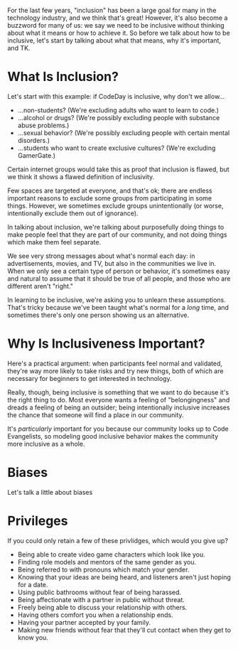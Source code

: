 For the last few years, "inclusion" has been a large goal for many in the technology industry, and we think that's great! However, it's also become a buzzword for many of us: we say we need to be inclusive without thinking about what it means or how to achieve it. So before we talk about how to be inclusive, let's start by talking about what that means, why it's important, and TK.

# What Is Inclusion?

Let's start with this example: if CodeDay is inclusive, why don't we allow...

* ...non-students? \(We're excluding adults who want to learn to code.\)
* ...alcohol or drugs? \(We're possibly excluding people with substance abuse problems.\)
* ...sexual behavior? \(We're possibly excluding people with certain mental disorders.\)
* ...students who want to create exclusive cultures? \(We're excluding GamerGate.\)

Certain internet groups would take this as proof that inclusion is flawed, but we think it shows a flawed definition of inclusivity.

Few spaces are targeted at everyone, and that's ok; there are endless important reasons to exclude some groups from participating in some things. However, we sometimes exclude groups unintentionally \(or worse, intentionally exclude them out of ignorance\).

In talking about inclusion, we're talking about purposefully doing things to make people feel that they are part of our community, and not doing things which make them feel separate.

We see very strong messages about what's normal each day: in advertisements, movies, and TV, but also in the communities we live in. When we only see a certain type of person or behavior, it's sometimes easy and natural to assume that it should be true of all people, and those who are different aren't "right."

In learning to be inclusive, we're asking you to unlearn these assumptions. That's tricky because we've been taught what's normal for a _long_ time, and sometimes there's only one person showing us an alternative.

# Why Is Inclusiveness Important?

Here's a practical argument: when participants feel normal and validated, they're way more likely to take risks and try new things, both of which are necessary for beginners to get interested in technology.

Really, though, being inclusive is something that we want to do because it's the right thing to do. Most everyone wants a feeling of "belongingness" and dreads a feeling of being an outsider; being intentionally inclusive increases the chance that someone will find a place in our community.

It's _particularly_ important for you because our community looks up to Code Evangelists, so modeling good inclusive behavior makes the community more inclusive as a whole.

# Biases

Let's talk a little about biases

# Privileges

If you could only retain a few of these privlidges, which would you give up?

* Being able to create video game characters which look like you.
* Finding role models and mentors of the same gender as you.
* Being referred to with pronouns which match your gender.
* Knowing that your ideas are being heard, and listeners aren't just hoping for a date.
* Using public bathrooms without fear of being harassed.
* Being affectionate with a partner in public without threat.
* Freely being able to discuss your relationship with others.
* Having others comfort you when a relationship ends.
* Having your partner accepted by your family.
* Making new friends without fear that they'll cut contact when they get to know you.

